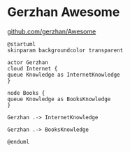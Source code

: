 # Gerzhan Awesome

[github.com/gerzhan/Awesome](https://github.com/gerzhan/Awesome)

```plantuml
@startuml
skinparam backgroundcolor transparent

actor Gerzhan
cloud Internet {
queue Knowledge as InternetKnowledge
}

node Books {
queue Knowledge as BooksKnowledge
}

Gerzhan .-> InternetKnowledge

Gerzhan .-> BooksKnowledge

@enduml
```
